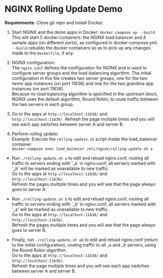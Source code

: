 # NGINX Rolling Update Demo

**Requirements:** Clone git repo and install Docker.

1. Start NGINX and the demo apps in Docker: `docker-compose up --build`  
This will start 5 docker containers: the NGINX load balancer and 4 sample apps (on different ports), as configured in docker-compose.yml.  
`--build` rebuilds the docker containers so as to pick up any changes made to the `Dockerfile`, if any.

1. NGINX configuration:  
The `nginx.conf` defines the configuration for NGINX and is used to configure server groups and the load-balancing algorithm. The initial configuration in this file creates two server groups, one for the two nemo app instances (on port 11638) and one for the two grandma app instances (on port 11636).  
Because no load‑balancing algorithm is specified in the upstream block, NGINX uses the default algorithm, Round Robin, to route traffic between the two servers in each group.  

1. Go to the apps at `http://localhost:11638/` and `http://localhost:11636/`. Refresh the page multiple times and you will see each app switches between server A and server B.

1. Perform rolling update:  
Example: Execute the `rolling-update.sh` script inside the load_balancer container.  
`docker-compose exec load_balancer /etc/nginx/rolling-update.sh a` 

- Run `./rolling-update.sh a` to edit and reload nginx.conf, routing all traffic to servers ending with '_a' in nginx.conf; all servers marked with '_b' will be marked as unavailable to new traffic.  
Go to the apps at `http://localhost:11638/` and `http://localhost:11636/`.  
Refresh the pages multiple times and you will see that the page always goes to server A.

- Run `./rolling-update.sh b` to edit and reload nginx.conf, routing all traffic to servers ending with '_b' in nginx.conf; all servers marked with '_a' will be marked as unavailable to new traffic.  
Go to the apps at `http://localhost:11638/` and `http://localhost:11636/`.  
Refresh the pages multiple times and you will see that the page always goes to server B.

- Finally, run `./rolling-update.sh ab` to edit and reload nginx.conf (return to the initial configuration), routing traffic to all _a and _b servers, using the Round Robin algorithm.  
Go to the apps at `http://localhost:11638/` and `http://localhost:11636/`.  
Refresh the page multiple times and you will see each app switches between server A and server B.
